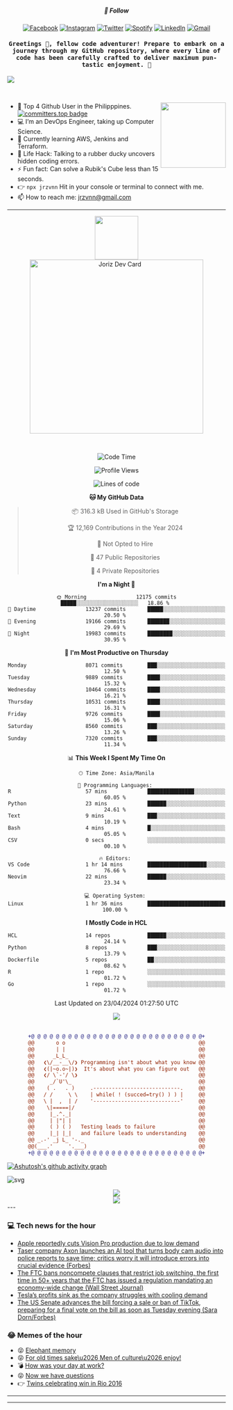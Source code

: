 <h5 align="center">💬 Follow</h5>
<div align="center">

[![Facebook](https://img.shields.io/badge/Facebook-%231877F2.svg?style=for-the-badge&logo=Facebook&logoColor=white)](https://www.facebook.com/Horisyo/)
[![Instagram](https://img.shields.io/badge/Instagram-%23E4405F.svg?style=for-the-badge&logo=Instagram&logoColor=white)](https://www.instagram.com/jrzvnn_/)
[![Twitter](https://img.shields.io/badge/Twitter-%231DA1F2.svg?style=for-the-badge&logo=Twitter&logoColor=white)](https://twitter.com/jrz_studies)
[![Spotify](https://img.shields.io/badge/Spotify-%231ED760.svg?style=for-the-badge&logo=Spotify&logoColor=white)](https://open.spotify.com/user/217td4qrc6mzqjodfalmzjpdi?si=b93099b9078c4ccb)
[![LinkedIn](https://img.shields.io/badge/LinkedIn-%230077B5.svg?style=for-the-badge&logo=LinkedIn&logoColor=white)](https://www.linkedin.com/in/jrz-vnn/)
[![Gmail](https://img.shields.io/badge/Gmail-D14836?style=for-the-badge&logo=gmail&logoColor=white)](mailto:jrzvnn@gmail.com)

</div>
<h4 align="center"><samp>Greetings 👋, fellow code adventurer! Prepare to embark on a journey through my GitHub repository, where every line of code has been carefully crafted to deliver maximum pun-tastic enjoyment. 🚀 </samp></h4>

<!--horizontal divider(gradiant)-->
<img src="https://user-images.githubusercontent.com/73097560/115834477-dbab4500-a447-11eb-908a-139a6edaec5c.gif">

&nbsp; 

<img align='right' src='https://github.com/Rishit-dagli/Rishit-dagli/blob/master/images/octocat-anime.gif' width='150"'>

- 🚀 Top 4 Github User in the Philipppines. [![committers.top badge](https://user-badge.committers.top/philippines/jrzvnn.svg)](https://user-badge.committers.top/philippines/USERNAME)
- 💻 I’m an DevOps Engineer, taking up Computer Science.
- 🤖 Currently learning AWS, Jenkins and Terraform.
- 🎯 Life Hack: Talking to a rubber ducky uncovers hidden coding errors.
- ⚡ Fun fact: Can solve a Rubik's Cube less than 15 seconds.
- 👉 `npx jrzvnn` Hit in your console or terminal to connect with me.
- 📫 How to reach me: jrzvnn@gmail.com

---

<!--🖼️OCTOCAT-->
<p align="center">

<img src="https://media.giphy.com/media/IP7sarl7C5lSFCw9rG/giphy.gif"  width="100px" height="100px">
<br />
<a href="https://app.daily.dev/jorizvillanueva"><img src="https://github.com/jrzvnn/jrzvnn/blob/main/devcard.svg" width="400" alt="Joriz Dev Card"/></a>
</p>

<br />
<div align="center">

<!--START_SECTION:waka-->
![Code Time](http://img.shields.io/badge/Code%20Time-250%20hrs%2038%20mins-blue)

![Profile Views](http://img.shields.io/badge/Profile%20Views-165-blue)

![Lines of code](https://img.shields.io/badge/From%20Hello%20World%20I%27ve%20Written-1.6%20million%20lines%20of%20code-blue)

**🐱 My GitHub Data** 

> 📦 316.3 kB Used in GitHub's Storage 
 > 
> 🏆 12,169 Contributions in the Year 2024
 > 
> 🚫 Not Opted to Hire
 > 
> 📜 47 Public Repositories 
 > 
> 🔑 4 Private Repositories 
 > 
**I'm a Night 🦉** 

```text
🌞 Morning                12175 commits       █████░░░░░░░░░░░░░░░░░░░░   18.86 % 
🌆 Daytime                13237 commits       █████░░░░░░░░░░░░░░░░░░░░   20.50 % 
🌃 Evening                19166 commits       ███████░░░░░░░░░░░░░░░░░░   29.69 % 
🌙 Night                  19983 commits       ████████░░░░░░░░░░░░░░░░░   30.95 % 
```
📅 **I'm Most Productive on Thursday** 

```text
Monday                   8071 commits        ███░░░░░░░░░░░░░░░░░░░░░░   12.50 % 
Tuesday                  9889 commits        ████░░░░░░░░░░░░░░░░░░░░░   15.32 % 
Wednesday                10464 commits       ████░░░░░░░░░░░░░░░░░░░░░   16.21 % 
Thursday                 10531 commits       ████░░░░░░░░░░░░░░░░░░░░░   16.31 % 
Friday                   9726 commits        ████░░░░░░░░░░░░░░░░░░░░░   15.06 % 
Saturday                 8560 commits        ███░░░░░░░░░░░░░░░░░░░░░░   13.26 % 
Sunday                   7320 commits        ███░░░░░░░░░░░░░░░░░░░░░░   11.34 % 
```


📊 **This Week I Spent My Time On** 

```text
🕑︎ Time Zone: Asia/Manila

💬 Programming Languages: 
R                        57 mins             ███████████████░░░░░░░░░░   60.05 % 
Python                   23 mins             ██████░░░░░░░░░░░░░░░░░░░   24.61 % 
Text                     9 mins              ███░░░░░░░░░░░░░░░░░░░░░░   10.19 % 
Bash                     4 mins              █░░░░░░░░░░░░░░░░░░░░░░░░   05.05 % 
CSV                      0 secs              ░░░░░░░░░░░░░░░░░░░░░░░░░   00.10 % 

🔥 Editors: 
VS Code                  1 hr 14 mins        ███████████████████░░░░░░   76.66 % 
Neovim                   22 mins             ██████░░░░░░░░░░░░░░░░░░░   23.34 % 

💻 Operating System: 
Linux                    1 hr 36 mins        █████████████████████████   100.00 % 
```

**I Mostly Code in HCL** 

```text
HCL                      14 repos            ██████░░░░░░░░░░░░░░░░░░░   24.14 % 
Python                   8 repos             ███░░░░░░░░░░░░░░░░░░░░░░   13.79 % 
Dockerfile               5 repos             ██░░░░░░░░░░░░░░░░░░░░░░░   08.62 % 
R                        1 repo              ░░░░░░░░░░░░░░░░░░░░░░░░░   01.72 % 
Go                       1 repo              ░░░░░░░░░░░░░░░░░░░░░░░░░   01.72 % 
```




 Last Updated on 23/04/2024 01:27:50 UTC
<!--END_SECTION:waka-->

<img src="https://wakatime.com/share/@jrzvnn/70a4618c-7cd9-4016-b7b9-eabe75c837ee.svg">

<br />
<br />

```diff
+@ @ @ @ @ @ @ @ @ @ @ @ @ @ @ @ @ @ @ @ @ @ @ @ @ @ @ @+
@@       o o                                           @@
@@       | |                                           @@
@@      _L_L_                                          @@
@@   ❮\/__-__\/❯ Programming isn't about what you know @@
@@   ❮(|~o.o~|)❯  It's about what you can figure out   @@
@@   ❮/ \`-'/ \❯                                       @@
@@     _/`U'\_                                         @@
@@    ( .   . )     .----------------------------.     @@
@@   / /     \ \    | while( ! (succed=try() ) ) |     @@
@@   \ |  ,  | /    '----------------------------'     @@
@@    \|=====|/                                        @@
@@     |_.^._|                                         @@
@@     | |"| |                                         @@
@@     ( ) ( )   Testing leads to failure              @@
@@     |_| |_|   and failure leads to understanding    @@
@@ _.-' _j L_ '-._                                     @@
@@(___.'     '.___)                                    @@
+@ @ @ @ @ @ @ @ @ @ @ @ @ @ @ @ @ @ @ @ @ @ @ @ @ @ @ @+

```

</div>




[![Ashutosh's github activity graph](https://github-readme-activity-graph.vercel.app/graph?username=jrzvnn&theme=github-compact)](https://github.com/ashutosh00710/github-readme-activity-graph)


![svg](profile-3d-contrib/profile-night-green.svg)

<div align="center">
<img src="https://github.com/jrzvnn/jrzvnn/blob/output/github-snake-dark.svg">
</div>

<div align=center>
<img align=center src=https://metrics.lecoq.io/jrzvnn?template=classic&isocalendar=1&languages=1&achievements=1&base=header%2C%20activity%2C%20community%2C%20repositories%2C%20metadata&base.indepth=false&base.hireable=false&base.skip=false&isocalendar=false&isocalendar.duration=full-year&languages=false&languages.limit=8&languages.threshold=0%25&languages.other=false&languages.colors=github&languages.sections=most-used&languages.indepth=false&languages.analysis.timeout=15&languages.analysis.timeout.repositories=7.5&languages.categories=markup%2C%20programming&languages.recent.categories=markup%2C%20programming&languages.recent.load=300&languages.recent.days=14&achievements=false&achievements.threshold=C&achievements.secrets=true&achievements.display=detailed&achievements.limit=0&config.timezone=Asia%2FManila)
</div>
<div align="left">
---

### 💻 Tech news for the hour

<!-- TECH:START -->
 - [Apple reportedly cuts Vision Pro production due to low demand](https://www.theverge.com/2024/4/23/24138487/apple-vision-pro-cut-shipment-forecast-kuo-rumor)
 - [Taser company Axon launches an AI tool that turns body cam audio into police reports to save time; critics worry it will introduce errors into crucial evidence &lpar;Forbes&rpar;](http://www.techmeme.com/240423/p33#a240423p33)
 - [The FTC bans noncompete clauses that restrict job switching, the first time in 50+ years that the FTC has issued a regulation mandating an economy-wide change &lpar;Wall Street Journal&rpar;](http://www.techmeme.com/240423/p32#a240423p32)
 - [Tesla’s profits sink as the company struggles with cooling demand](https://www.theverge.com/2024/4/23/24134282/tesla-earnings-q1-2024-profit-demand-elon-musk)
 - [The US Senate advances the bill forcing a sale or ban of TikTok, preparing for a final vote on the bill as soon as Tuesday evening &lpar;Sara Dorn/Forbes&rpar;](http://www.techmeme.com/240423/p31#a240423p31)<!-- TECH:END -->

### 😂 Memes of the hour

<!-- MEMES:START -->
 - 😝 [Elephant memory](http://9gag.com/gag/a0e9v8q)
 - 😝 [For old times sake\u2026 Men of culture\u2026 enjoy!](http://9gag.com/gag/aE0wvzx)
 - 💣 [How was your day at work?](http://9gag.com/gag/aoyzmjm)
 - 😝 [Now we have questions](http://9gag.com/gag/a9ydj0D)
 - 👉 [Twins celebrating win in Rio 2016](http://9gag.com/gag/adBN0bM)<!-- MEMES:END -->

---

---
